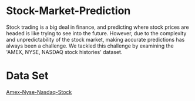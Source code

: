 # Stock-Market-Prediction
Stock trading is a big deal in finance, and predicting where stock prices are headed is like trying to see into the future. However, due to the complexity and unpredictability of the stock market, making accurate predictions has always been a challenge. We tackled this challenge by examining the 'AMEX, NYSE, NASDAQ stock histories' dataset.
# Data Set
[Amex-Nyse-Nasdaq-Stock](https://www.kaggle.com/datasets/qks1lver/amex-nyse-nasdaq-stock-histories)
